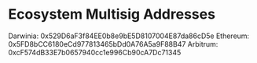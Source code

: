 # Ecosystem Multisig Addresses

Darwinia: 0x529D6aF3f84EE0b8e9bE5D8107004E87da86cD5e
Ethereum: 0x5FD8bCC6180eCd977813465bDd0A76A5a9F88B47
Arbitrum: 0xcF574dB33E7b0657940cc1e996Cb90cA7Dc71345